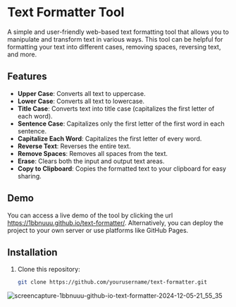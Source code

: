 # Text Formatter Tool

A simple and user-friendly web-based text formatting tool that allows you to manipulate and transform text in various ways. This tool can be helpful for formatting your text into different cases, removing spaces, reversing text, and more.

## Features

- **Upper Case**: Converts all text to uppercase.
- **Lower Case**: Converts all text to lowercase.
- **Title Case**: Converts text into title case (capitalizes the first letter of each word).
- **Sentence Case**: Capitalizes only the first letter of the first word in each sentence.
- **Capitalize Each Word**: Capitalizes the first letter of every word.
- **Reverse Text**: Reverses the entire text.
- **Remove Spaces**: Removes all spaces from the text.
- **Erase**: Clears both the input and output text areas.
- **Copy to Clipboard**: Copies the formatted text to your clipboard for easy sharing.

## Demo

You can access a live demo of the tool by clicking the url https://1bbnuuu.github.io/text-formatter/. Alternatively, you can deploy the project to your own server or use platforms like GitHub Pages.

## Installation

1. Clone this repository:
   ```bash
   git clone https://github.com/yourusername/text-formatter.git

![screencapture-1bbnuuu-github-io-text-formatter-2024-12-05-21_55_35](https://github.com/user-attachments/assets/20b307ca-5542-4559-8db7-0899c214d66b)
